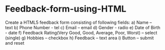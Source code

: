 # Feedback-form-using-HTML
Create a HTML5 feedback form consisting of following fields: a) Name – text  b) Phone Number - tel c) Email – email d) Gender - radio e) Date of Birth - date f) Feedback Rating(Very Good, Good, Average, Poor, Worst) – select (single) g) Hobbies – checkbox  h) Feedback – text area i) Button – submit and reset
